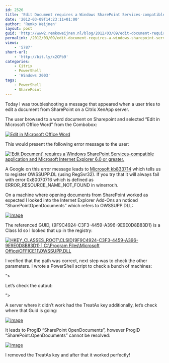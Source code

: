 ```yaml
---
id: 2526
title: 'Edit Document requires a Windows SharePoint Services-compatible application'
date: '2012-03-09T14:23:11+01:00'
author: 'Remko Weijnen'
layout: post
guid: 'http://www2.remkoweijnen.nl/blog/2012/03/09/edit-document-requires-a-windows-sharepoint-services-compatible-application/'
permalink: /2012/03/09/edit-document-requires-a-windows-sharepoint-services-compatible-application/
views:
    - '5787'
short-url:
    - 'http://bit.ly/x2CPb9'
categories:
    - Citrix
    - PowerShell
    - 'Windows 2003'
tags:
    - PowerShell
    - SharePoint
---
```


Today I was troubleshooting a message that appeared when a user tries to edit a document from SharePoint on a Citrix XenApp server.

The user browsed to a word document on Sharepoint and selected “Edit in Microsoft Office Word” from the Combobox:

[![Edit in Microsoft Office Word](http://192.168.40.25:8081/wp-content/uploads/2012/03/image_thumb8.png "Sharepoint Document Context Menu")](http://192.168.40.25:8081/wp-content/uploads/2012/03/image8.png)

This would present the following error message to the user:

[!['Edit Document' requires a Windows SharePoint Services-compatible application and Microsoft Internet Explorer 6.0 or greater.](http://192.168.40.25:8081/wp-content/uploads/2012/03/image_thumb9.png "Windows Internet Explorer")](http://192.168.40.25:8081/wp-content/uploads/2012/03/image9.png)

A Google on this error message leads to [Microsoft kb833714](http://support.microsoft.com/kb/833714) which tells us to register OWSSUPP.DL (using RegSvr32). If you try that it will always fail with error 0x80070716 which is defined as ERROR\_RESOURCE\_NAME\_NOT\_FOUND in winerror.h.

On a machine where opening documents from SharePoint worked as expected I looked into the Internet Explorer Add-Ons an noticed “SharePointOpenDocuments” which refers to OWSSUPP.DLL:

[![image](http://192.168.40.25:8081/wp-content/uploads/2012/03/image_thumb10.png "image")](http://192.168.40.25:8081/wp-content/uploads/2012/03/image10.png)

The referenced GUID, {9F9C4924-C3F3-4459-A396-9E9E0D8B83D1} is a Class Id so I looked that up in the registry:

[![HKEY_CLASSES_ROOT\CLSID\{9F9C4924-C3F3-4459-A396-9E9E0D8B83D1} | C:\Program Files\Microsoft Office\OFFICE11\OWSSUPP.DLL](http://192.168.40.25:8081/wp-content/uploads/2012/03/image_thumb11.png "Registry Editor")](http://192.168.40.25:8081/wp-content/uploads/2012/03/image11.png)

I verified that the path was correct, next step was to check the other parameters. I wrote a PowerShell script to check a bunch of machines:

 “&gt;

Let’s check the output:

“&gt;

A server where it didn’t work had the TreatAs key additionally, let’s check where that Guid is going:

[![image](http://192.168.40.25:8081/wp-content/uploads/2012/03/image_thumb12.png "image")](http://192.168.40.25:8081/wp-content/uploads/2012/03/image12.png)

It leads to ProgID “SharePoint OpenDocuments”, however ProgID “SharePoint.OpenDocuments” cannot be resolved:

[![image](http://192.168.40.25:8081/wp-content/uploads/2012/03/image_thumb13.png "image")](http://192.168.40.25:8081/wp-content/uploads/2012/03/image13.png)

I removed the TreatAs key and after that it worked perfectly!